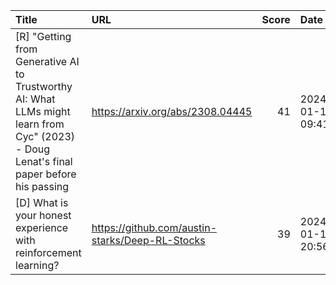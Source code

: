 | Title                                                                                                                                   | URL                                             |   Score | Date                |
|:----------------------------------------------------------------------------------------------------------------------------------------|:------------------------------------------------|--------:|:--------------------|
| [R] "Getting from Generative AI to Trustworthy AI: What LLMs might learn from Cyc" (2023) - Doug Lenat's final paper before his passing | https://arxiv.org/abs/2308.04445                |      41 | 2024-01-15 09:41:36 |
| [D] What is your honest experience with reinforcement learning?                                                                         | https://github.com/austin-starks/Deep-RL-Stocks |      39 | 2024-01-15 20:56:46 |